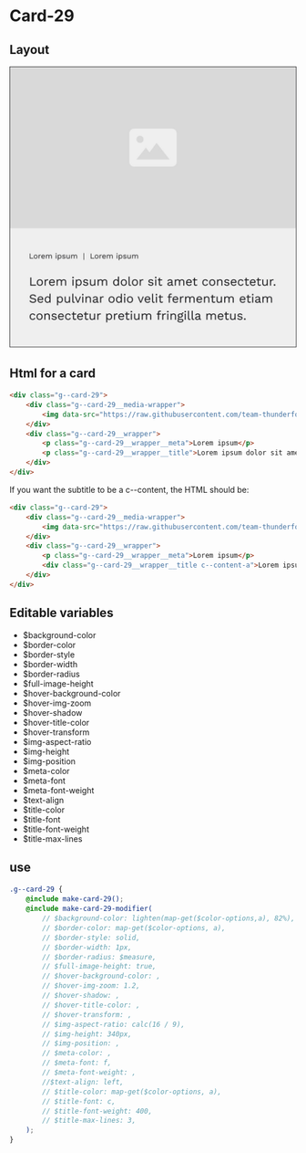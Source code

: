 # Card-29

## Layout

![alt text][card-29]

[card-29]: /src/img/global-components/card/card-29.jpg

## Html for a card

```html
<div class="g--card-29">
    <div class="g--card-29__media-wrapper">
        <img data-src="https://raw.githubusercontent.com/team-thunderfoot/ui/main/src/img/global-components/img-placeholder.jpg" src="/src/img/global-components/placeholder.jpg" alt="alt text" class="g--card-29__media-wrapper__media g--lazy-01 f--ar" width="604" height="340">
    </div>
    <div class="g--card-29__wrapper">
        <p class="g--card-29__wrapper__meta">Lorem ipsum</p>
        <p class="g--card-29__wrapper__title">Lorem ipsum dolor sit amet, consectetur adipiscing elit, sed do eiusmod tempor incididunt ut labore et dolore magna aliqua.</p>
    </div>
</div>
```

If you want the subtitle to be a c--content, the HTML should be:
```html
<div class="g--card-29">
    <div class="g--card-29__media-wrapper">
        <img data-src="https://raw.githubusercontent.com/team-thunderfoot/ui/main/src/img/global-components/img-placeholder.jpg" src="/src/img/global-components/placeholder.jpg" alt="alt text" class="g--card-29__media-wrapper__media g--lazy-01 f--ar" width="604" height="340">
    </div>
    <div class="g--card-29__wrapper">
        <p class="g--card-29__wrapper__meta">Lorem ipsum</p>
        <div class="g--card-29__wrapper__title c--content-a">Lorem ipsum dolor sit amet, consectetur adipiscing elit, sed do eiusmod tempor incididunt ut labore et dolore magna aliqua.</div>
    </div>
</div>
```

## Editable variables

- $background-color
- $border-color
- $border-style
- $border-width
- $border-radius
- $full-image-height
- $hover-background-color
- $hover-img-zoom
- $hover-shadow
- $hover-title-color
- $hover-transform
- $img-aspect-ratio
- $img-height
- $img-position
- $meta-color
- $meta-font
- $meta-font-weight
- $text-align
- $title-color
- $title-font
- $title-font-weight
- $title-max-lines

## use

```scss
.g--card-29 {
    @include make-card-29();
    @include make-card-29-modifier(
        // $background-color: lighten(map-get($color-options,a), 82%),
        // $border-color: map-get($color-options, a),
        // $border-style: solid,
        // $border-width: 1px,
        // $border-radius: $measure,
        // $full-image-height: true,
        // $hover-background-color: ,
        // $hover-img-zoom: 1.2,
        // $hover-shadow: ,
        // $hover-title-color: ,
        // $hover-transform: ,
        // $img-aspect-ratio: calc(16 / 9),
        // $img-height: 340px,
        // $img-position: ,
        // $meta-color: ,
        // $meta-font: f,
        // $meta-font-weight: ,
        //$text-align: left,
        // $title-color: map-get($color-options, a),
        // $title-font: c,
        // $title-font-weight: 400,
        // $title-max-lines: 3,
    );
}
```
